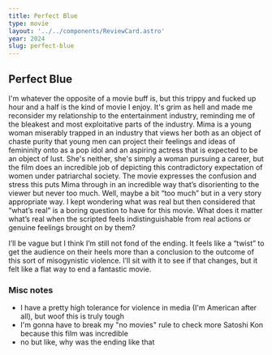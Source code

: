 ```yaml
---
title: Perfect Blue
type: movie
layout: '../../components/ReviewCard.astro'
year: 2024
slug: perfect-blue
---
```

## Perfect Blue

I'm whatever the opposite of a movie buff is, but this trippy and fucked up hour and a half is the kind of movie I enjoy. It's grim as hell and made me reconsider my relationship to the entertainment industry, reminding me of the bleakest and most exploitative parts of the industry. Mima is a young woman miserably trapped in an industry that views her both as an object of chaste purity that young men can project their feelings and ideas of femininity onto as a pop idol and an aspiring actress that is expected to be an object of lust. She's neither, she's simply a woman pursuing a career, but the film does an incredible job of depicting this contradictory expectation of women under patriarchal society. The movie expresses the confusion and stress this puts Mima through in an incredible way that’s disorienting to the viewer but never too much. Well, maybe a bit “too much” but in a very story appropriate way. I kept wondering what was real but then considered that “what’s real” is a boring question to have for this movie. What does it matter what’s real when the scripted feels indistinguishable from real actions or genuine feelings brought on by them?  
  
I’ll be vague but I think I’m still not fond of the ending. It feels like a “twist” to get the audience on their heels more than a conclusion to the outcome of this sort of misogynistic violence. I’ll sit with it to see if that changes, but it felt like a flat way to end a fantastic movie.  

### Misc notes

* I have a pretty high tolerance for violence in media (I'm American after all), but woof this is truly tough
* I'm gonna have to break my "no movies" rule to check more Satoshi Kon because this film was incredible
* no but like, why was the ending like that  
